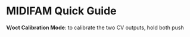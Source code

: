 # MIDIFAM Quick Guide

**V/oct Calibration Mode**: to calibrate the two CV outputs, hold both push 

